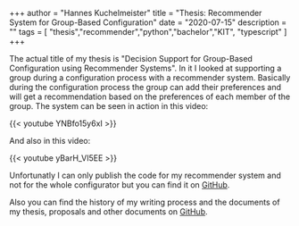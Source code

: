 +++
author = "Hannes Kuchelmeister"
title = "Thesis: Recommender System for Group-Based Configuration"
date = "2020-07-15"
description = ""
tags = [
    "thesis","recommender","python","bachelor","KIT", "typescript"
]
+++

The actual title of my thesis is "Decision Support for Group-Based Configuration using Recommender Systems". In it I looked at supporting a group during a configuration process with a recommender system. Basically during the configuration process the group can add their preferences and will get a recommendation based on the preferences of each member of the group.
The system can be seen in action in this video:

{{< youtube YNBfo15y6xI >}}

And also in this video:

{{< youtube yBarH_VI5EE >}}

Unfortunatly I can only publish the code for my recommender system and not for the whole configurator but you can find it on [GitHub](https://github.com/13hannes11/bachelor_thesis_m.recommend).

Also you can find the history of  my writing process and the documents of my thesis, proposals and other documents on [GitHub](https://github.com/13hannes11/bachelor_thesis).
